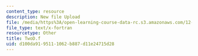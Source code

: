 ```yaml
---
content_type: resource
description: New file Upload
file: /media/https%3A/open-learning-course-data-rc.s3.amazonaws.com/12-811-tropical-meteorology-spring-2011/d100da9195111062b887d11e24715d28_TwoD.f
file_type: text/x-fortran
resourcetype: Other
title: TwoD.f
uid: d100da91-9511-1062-b887-d11e24715d28
---
```

